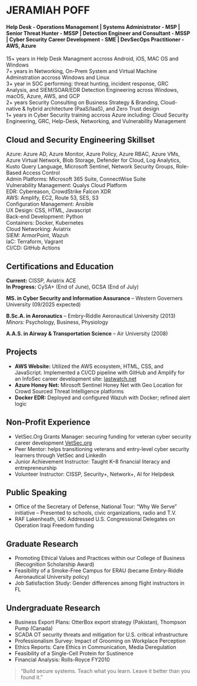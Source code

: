 # JERAMIAH POFF
#### Help Desk - Operations Management | Systems Administrator - MSP | Senior Threat Hunter - MSSP | Detection Engineer and Consultant - MSSP | Cyber Security Career Development - SME | DevSecOps Practitioner - AWS, Azure
15+ years in Help Desk Managment accross Android, iOS, MAC OS and Windows<br/>
7+ years in Networking, On-Prem System and Virtual Machine Adminstration accross Windows and Linux<br/>
3+ year in SOC performing: threat hunting, incident response, GRC Analysis, and SIEM/SOAR/EDR Detection Engineering across Windows, macOS, Azure, AWS, and GCP<br/>
2+ years Security Consulting on Business Strategy & Branding, Cloud-native & hybrid architecture (PaaS/IaaS), and Zero Trust design<br/>
1+ years in Cyber Security training accross Azure including: Cloud Security Engineering, GRC, Help-Desk, Networking, and Vulnerability Management<br/>

## Cloud and Security Engineering Skillset

Azure: Azure AD, Azure Monitor, Azure Policy, Azure RBAC, Azure VMs, Azure Virtual Network, Blob Storage, Defender for Cloud, Log Analytics, Kusto Query Language, Microsoft Sentinel, Network Security Groups, Role-Based Access Control<br/>
Admin Platforms: Microsoft 365 Suite, ConnectWise Suite<br/>
Vulnerability Management: Qualys Cloud Platform<br/>
EDR: Cybereason, CrowdStrike Falcon XDR<br/>
AWS: Amplify, EC2, Route 53, SES, S3<br/>
Configuration Management: Ansible<br/>
UX Design: CSS, HTML, Javascript<br/>
Back-end Development: Python<br/>
Containers: Docker, Kubernetes<br/>
Cloud Networking: Aviatrix<br/>
SIEM: ArmorPoint, Wazuh<br/>
IaC: Terraform, Vagrant<br/>
CI/CD: GitHub Actions<br/>

## Certifications and Education
**Current:** CISSP, Aviatrix ACE<br/> **In Progress:** CySA+ (End of June), GCSA (End of July)<br/>

**MS. in Cyber Security and Information Assurance** – Western Governers University (09/2025 expected)<br/>

**B.Sc.A. in Aeronautics** – Embry-Riddle Aeronautical University (2013)<br/>
*Minors:* Psychology, Business, Physiology<br/>

**A.A.S. in Airway & Transportation Science** – Air University (2008)<br/>
## **Projects**
- **AWS Website:** Utilized the AWS ecosystem, HTML, CSS, and JavaScript. Implemented a CI/CD pipeline with GitHub and Amplify for an InfoSec career development site: [lastwatch.net](https://lastwatch.net)<br/>
- **Azure Honey Net:** Mirosoft Sentinel Honey Net with Geo Location for Crowd Sourced Threat Intelligence platforms<br/>
- **Docker EDR:** Deployed and configured Wazuh with Docker; refined alert logic<br/>
## Non-Profit Experience
- VetSec.Org Grants Manager: securing funding for veteran cyber security career development [VetSec.org](https://vetsec.org)<br/>
- Peer Mentor: helps transitioning veterans and entry-level cyber security learners through VetSec and LinkedIn<br/>
- Junior Achievement Instructor: Taught K–8 financial literacy and entrepreneurship<br/>
- Volunteer Instructor: CISSP, Security+, Network+, AI for Helpdesk<br/>
## Public Speaking
- Office of the Secretary of Defense, National Tour: “Why We Serve” initiative – Presented to schools, civic organizations, radio and T.V.
- RAF Lakenheath, UK: Addressed U.S. Congressional Delegates on Operation Iraqi Freedom funding
## Graduate Research
- Promoting Ethical Values and Practices within our College of Business (Recognition Scholarship Award)
- Feasibility of a Smoke-Free Campus for ERAU (became Embry-Riddle Aeronautical University policy)
- Job Satisfaction Study: Gender differences among flight instructors in FL<br/>
## Undergraduate Research
- Business Export Plans: OtterBox export strategy (Pakistan), Thompson Pump (Canada)
- SCADA OT security threats and mitigation for U.S. critical infrastructure
- Professionalism Survey: Impact of Grooming on Workplace Perception
- Ethics Reports: Care Ethics in Communication, Media Deregulation
- Feasibility of a Single-Cell Protein for Sustinence
- Financial Analysis: Rolls-Royce FY2010

> “Build secure systems. Teach what you learn. Leave it better than you found it.”
